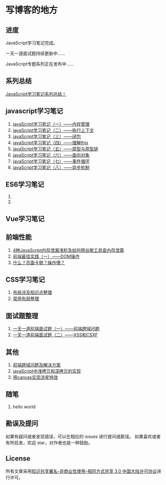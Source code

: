 # 写博客的地方
## 进度
JavaScript学习笔记完成。

一天一道面试题持续更新中……

JavaScript专题系列正在发布中……
## 系列总结
[JavaScript学习笔记系列总结！]()
## javascript学习笔记
1. [javaScript学习笔记（一）——内存管理](./javascript/内存管理.md)
2. [javaScript学习笔记（二）——执行上下文](./javascript/执行上下文.md)
3. [javaScript学习笔记（三）——闭包](./javascript/闭包.md)
4. [javaScript学习笔记（四）——理解this](./javascript/理解this.md)
5. [javaScript学习笔记（五）——原型与原型链](./javascript/原型与原型链.md)
6. [javaScript学习笔记（六）——面向对象](./javascript/面向对象.md)
7. [javaScript学习笔记（七）——事件循环](./javascript/事件循环.md)
8. [javaScript学习笔记（八）——异步机制](./javascript/异步机制.md)
## ES6学习笔记
1.
1.
## Vue学习笔记
## 前端性能
1. [4种JavaScript内存泄漏浅析及如何用谷歌工具查内存泄露](https://github.com/wengjq/Blog/issues/1)
2. [前端最佳实践（一）——DOM操作](https://github.com/wengjq/Blog/issues/14)
3. [什么？页面卡顿？操作慢？](https://github.com/wengjq/Blog/issues/15)
## CSS学习笔记
1. [布局涉及知识点整理](./css/CSS布局相关知识整理.md)
2. [常用布局整理](https://github.com/wengjq/Blog/issues/13)
## 面试题整理
1. [一天一道前端面试题（一）——前端跨域问题](./interview/一天一道前端面试题（一）.md)
1. [一天一道前端面试题（二）——XSS和CSXF](./interview/一天一道前端面试题（二）.md)
## 其他
1. [前端跨域问题及解决方案](https://github.com/wengjq/Blog/issues/2)
2. [javaScript中浅拷贝和深拷贝的实现](https://github.com/wengjq/Blog/issues/3)
3. [用canvas实现流星特效](https://github.com/wengjq/Blog/issues/11)
## 随笔
1. hello world
## 勘误及提问
如果有疑问或者发现错误，可以在相应的 issues 进行提问或勘误。
如果喜欢或者有所启发，欢迎 star，对作者也是一种鼓励。
## License
所有文章采用[知识共享署名-非商业性使用-相同方式共享 3.0 中国大陆许可协议](http://creativecommons.org/licenses/by-nc-sa/3.0/cn/)进行许可。
